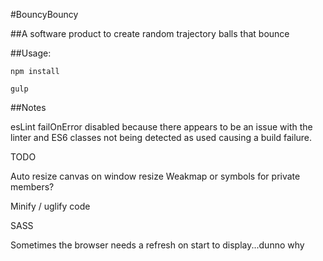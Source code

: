 #BouncyBouncy

##A software product to create random trajectory balls that bounce


##Usage:

`npm install`

`gulp`

##Notes

esLint failOnError disabled because there appears to be an issue with the linter
and ES6 classes not being detected as used causing a build failure.

TODO

Auto resize canvas on window resize
Weakmap or symbols for private members?

Minify / uglify code

SASS

Sometimes the browser needs a refresh on start to display...dunno why